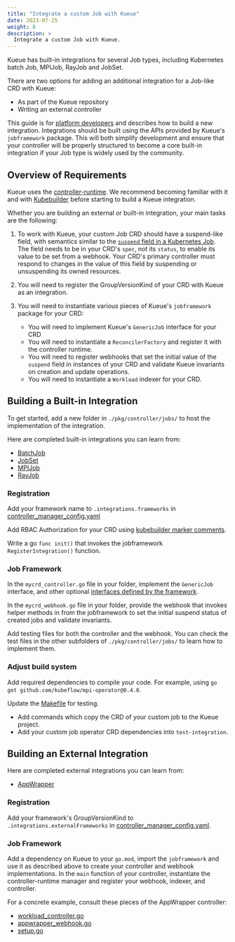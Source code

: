 ```yaml
---
title: "Integrate a custom Job with Kueue"
date: 2023-07-25
weight: 8
description: >
  Integrate a custom Job with Kueue.
---
```


Kueue has built-in integrations for several Job types, including
Kubernetes batch Job, MPIJob, RayJob and JobSet.

There are two options for adding an additional integration for a Job-like CRD with Kueue:
- As part of the Kueue repository
- Writing an external controller

This guide is for [platform developers](/docs/tasks#platform-developer) and describes how
to build a new integration. Integrations should be built using the APIs provided by
Kueue's `jobframework` package. This will both simplify development and ensure that
your controller will be properly structured to become a core built-in integration if your
Job type is widely used by the community.

## Overview of Requirements

Kueue uses the [controller-runtime](https://github.com/kubernetes-sigs/controller-runtime).
We recommend becoming familiar with it and with
[Kubebuilder](https://github.com/kubernetes-sigs/kubebuilder) before starting to build a Kueue integration.

Whether you are building an external or built-in integration, your main tasks are
the following:

1. To work with Kueue, your custom Job CRD should have a suspend-like
field, with semantics similar to the [`suspend` field in a Kubernetes
Job](https://kubernetes.io/docs/concepts/workloads/controllers/job/#suspending-a-job).
The field needs to be in your CRD's `spec`, not its `status`, to enable its
value to be set from a webhook. Your CRD's primary controller must respond to
changes in the value of this field by suspending or unsuspending its owned resources.

2. You will need to register the GroupVersionKind of your CRD with Kueue as
an integration.

3. You will need to instantiate various pieces of Kueue's `jobframework` package for
your CRD:
   - You will need to implement Kueue's `GenericJob` interface for your CRD
   - You will need to instantiate a `ReconcilerFactory` and register it with the controller runtime.
   - You will need to register webhooks that set the initial value of the `suspend` field in instances
     of your CRD and validate Kueue invariants on creation and update operations.
   - You will need to instantiate a `Workload` indexer for your CRD.

## Building a Built-in Integration

To get started, add a new folder in `./pkg/controller/jobs/` to host the implementation of the integration.

Here are completed built-in integrations you can learn from:
   - [BatchJob](https://github.com/kubernetes-sigs/kueue/tree/main/pkg/controller/jobs/job)
   - [JobSet](https://github.com/kubernetes-sigs/kueue/tree/main/pkg/controller/jobs/jobset)
   - [MPIJob](https://github.com/kubernetes-sigs/kueue/tree/main/pkg/controller/jobs/mpijob)
   - [RayJob](https://github.com/kubernetes-sigs/kueue/tree/main/pkg/controller/jobs/rayjob)

### Registration

Add your framework name to `.integrations.frameworks` in [controller_manager_config.yaml](https://github.com/kubernetes-sigs/kueue/blob/main/config/components/manager/controller_manager_config.yaml)

Add RBAC Authorization for your CRD using [kubebuilder marker comments](https://book.kubebuilder.io/reference/markers/rbac.html).

Write a go `func init()` that invokes the jobframework `RegisterIntegration()` function.

### Job Framework

In the `mycrd_controller.go` file in your folder, implement the `GenericJob` interface, and other optional [interfaces defined by the framework](https://github.com/kubernetes-sigs/kueue/blob/main/pkg/controller/jobframework/interface.go).

In the `mycrd_webhook.go` file in your folder, provide the webhook that invokes helper methods in from the jobframework to
set the initial suspend status of created jobs and validate invariants.

Add testing files for both the controller and the webhook.  You can check the test files in the other subfolders of `./pkg/controller/jobs/`
to learn how to implement them.

### Adjust build system

Add required dependencies to compile your code. For example, using `go get github.com/kubeflow/mpi-operator@0.4.0`.

Update the [Makefile](https://github.com/kubernetes-sigs/kueue/blob/main/Makefile) for testing.
   - Add commands which copy the CRD of your custom job to the Kueue project.
   - Add your custom job operator CRD dependencies into `test-integration`.

## Building an External Integration

Here are completed external integrations you can learn from:
   - [AppWrapper](https://github.com/project-codeflare/appwrapper)

### Registration

Add your framework's GroupVersionKind to `.integrations.externalFrameworks` in [controller_manager_config.yaml](
https://kueue.sigs.k8s.io/docs/installation/#install-a-custom-configured-released-version).

### Job Framework

Add a dependency on Kueue to your `go.mod`, import the `jobframework` and use it as described above to
create your controller and webhook implementations. In the `main` function of your controller, instantiate the controller-runtime manager
and register your webhook, indexer, and controller.

For a concrete example, consult these pieces of the AppWrapper controller:
   - [workload_controller.go](https://github.com/project-codeflare/appwrapper/blob/main/internal/controller/workload/workload_controller.go)
   - [appwrapper_webhook.go](https://github.com/project-codeflare/appwrapper/blob/main/internal/webhook/appwrapper_webhook.go)
   - [setup.go](https://github.com/project-codeflare/appwrapper/blob/main/pkg/controller/setup.go)
